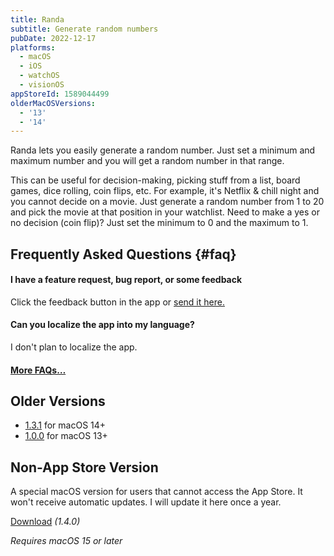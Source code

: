 ```yaml
---
title: Randa
subtitle: Generate random numbers
pubDate: 2022-12-17
platforms:
  - macOS
  - iOS
  - watchOS
  - visionOS
appStoreId: 1589044499
olderMacOSVersions:
  - '13'
  - '14'
---
```


Randa lets you easily generate a random number. Just set a minimum and maximum number and you will get a random number in that range.

This can be useful for decision-making, picking stuff from a list, board games, dice rolling, coin flips, etc. For example, it's Netflix & chill night and you cannot decide on a movie. Just generate a random number from 1 to 20 and pick the movie at that position in your watchlist. Need to make a yes or no decision (coin flip)? Just set the minimum to 0 and the maximum to 1.

## Frequently Asked Questions {#faq}

#### I have a feature request, bug report, or some feedback

Click the feedback button in the app or [send it here.](https://sindresorhus.com/feedback?product=Randa&referrer=Website-FAQ)

#### Can you localize the app into my language?

I don't plan to localize the app.

#### [More FAQs…](/apps/faq)

## Older Versions

- [1.3.1](https://github.com/user-attachments/files/18385766/Randa.1.3.1.-.macOS.14.zip) for macOS 14+
- [1.0.0](https://github.com/sindresorhus/meta/files/13852533/Randa.1.0.0.zip) for macOS 13+

## Non-App Store Version

A special macOS version for users that cannot access the App Store. It won't receive automatic updates. I will update it here once a year.

[Download](https://www.dropbox.com/scl/fi/5dd56oo5ig8goxgtgawht/Randa-1.4.0-1736596038.zip?rlkey=5gn1kkrl8urw2ecippus70cyo&raw=1) *(1.4.0)*

*Requires macOS 15 or later*
